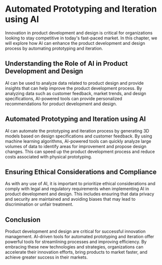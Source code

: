 Automated Prototyping and Iteration using AI
=========================================================================================================

Innovation in product development and design is critical for organizations looking to stay competitive in today's fast-paced market. In this chapter, we will explore how AI can enhance the product development and design process by automating prototyping and iteration.

Understanding the Role of AI in Product Development and Design
--------------------------------------------------------------

AI can be used to analyze data related to product design and provide insights that can help improve the product development process. By analyzing data such as customer feedback, market trends, and design specifications, AI-powered tools can provide personalized recommendations for product development and design.

Automated Prototyping and Iteration using AI
--------------------------------------------

AI can automate the prototyping and iteration process by generating 3D models based on design specifications and customer feedback. By using machine learning algorithms, AI-powered tools can quickly analyze large volumes of data to identify areas for improvement and propose design changes. This can speed up the product development process and reduce costs associated with physical prototyping.

Ensuring Ethical Considerations and Compliance
----------------------------------------------

As with any use of AI, it is important to prioritize ethical considerations and comply with legal and regulatory requirements when implementing AI in product development and design. This includes ensuring that data privacy and security are maintained and avoiding biases that may lead to discrimination or unfair treatment.

Conclusion
----------

Product development and design are critical for successful innovation management. AI-driven tools for automated prototyping and iteration offer powerful tools for streamlining processes and improving efficiency. By embracing these new technologies and strategies, organizations can accelerate their innovation efforts, bring products to market faster, and achieve greater success in their markets.
